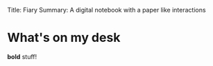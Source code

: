 Title:          Fiary
Summary:        A digital notebook with a paper like interactions

# What's on my desk
**bold** stuff!
